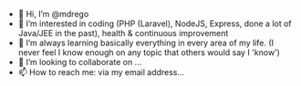 - 👋 Hi, I’m @mdrego
- 👀 I’m interested in coding (PHP (Laravel), NodeJS, Express, done a lot of Java/JEE in the past), health & continuous improvement
- 🌱 I’m always learning basically everything in every area of my life. (I never feel I know enough on any topic that others would say I 'know')
- 💞️ I’m looking to collaborate on ...
- 📫 How to reach me: via my email address...

<!---
mdrego/mdrego is a ✨ special ✨ repository because its `README.md` (this file) appears on your GitHub profile.
You can click the Preview link to take a look at your changes.
--->
